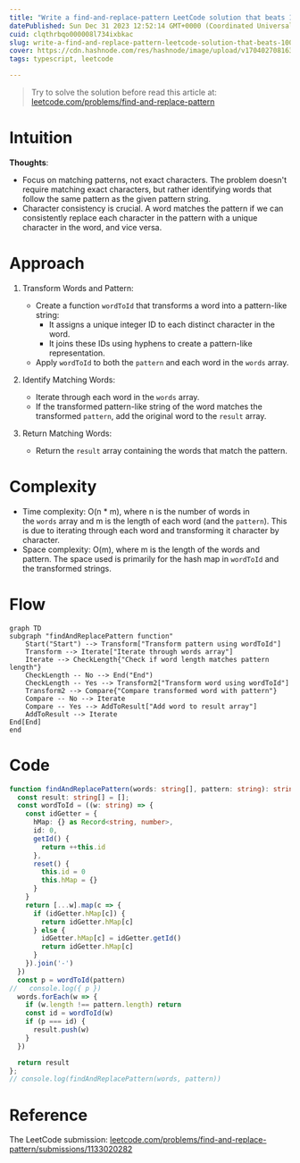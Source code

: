 ```yaml
---
title: "Write a find-and-replace-pattern LeetCode solution that beats 100.00% of users with TypeScript [54ms]"
datePublished: Sun Dec 31 2023 12:52:14 GMT+0000 (Coordinated Universal Time)
cuid: clqthrbqo000008l734ixbkac
slug: write-a-find-and-replace-pattern-leetcode-solution-that-beats-10000-of-users-with-typescript-54ms
cover: https://cdn.hashnode.com/res/hashnode/image/upload/v1704027081631/29b486d8-5aaa-4d78-ae60-3465846364cf.png
tags: typescript, leetcode

---
```


> Try to solve the solution before read this article at: [leetcode.com/problems/find-and-replace-pattern](https://leetcode.com/problems/find-and-replace-pattern)

# Intuition
<!-- Describe your first thoughts on how to solve this problem. -->
**Thoughts**:
- Focus on matching patterns, not exact characters. The problem doesn't require matching exact characters, but rather identifying words that follow the same pattern as the given pattern string.
- Character consistency is crucial. A word matches the pattern if we can consistently replace each character in the pattern with a unique character in the word, and vice versa.


# Approach
<!-- Describe your approach to solving the problem. -->
1.  Transform Words and Pattern:

    -   Create a function `wordToId` that transforms a word into a pattern-like string:
        -   It assigns a unique integer ID to each distinct character in the word.
        -   It joins these IDs using hyphens to create a pattern-like representation.
    -   Apply `wordToId` to both the `pattern` and each word in the `words` array.
2.  Identify Matching Words:

    -   Iterate through each word in the `words` array.
    -   If the transformed pattern-like string of the word matches the transformed `pattern`, add the original word to the `result` array.
3.  Return Matching Words:

    -   Return the `result` array containing the words that match the pattern.

# Complexity
-   Time complexity: O(n * m), where n is the number of words in the `words` array and m is the length of each word (and the `pattern`). This is due to iterating through each word and transforming it character by character.
-   Space complexity: O(m), where m is the length of the words and pattern. The space used is primarily for the hash map in `wordToId` and the transformed strings.

# Flow
```mermaid
graph TD
subgraph "findAndReplacePattern function"
    Start("Start") --> Transform["Transform pattern using wordToId"]
    Transform --> Iterate["Iterate through words array"]
    Iterate --> CheckLength{"Check if word length matches pattern length"}
    CheckLength -- No --> End("End")
    CheckLength -- Yes --> Transform2["Transform word using wordToId"]
    Transform2 --> Compare{"Compare transformed word with pattern"}
    Compare -- No --> Iterate
    Compare -- Yes --> AddToResult["Add word to result array"]
    AddToResult --> Iterate
End[End]
end
```

# Code

```typescript
function findAndReplacePattern(words: string[], pattern: string): string[] {
  const result: string[] = [];
  const wordToId = ((w: string) => {
    const idGetter = {
      hMap: {} as Record<string, number>,
      id: 0,
      getId() {
        return ++this.id
      },
      reset() {
        this.id = 0
        this.hMap = {}
      }
    }
    return [...w].map(c => {
      if (idGetter.hMap[c]) {
        return idGetter.hMap[c]
      } else {
        idGetter.hMap[c] = idGetter.getId()
        return idGetter.hMap[c]
      }
    }).join('-')
  })
  const p = wordToId(pattern)
//   console.log({ p })
  words.forEach(w => {
    if (w.length !== pattern.length) return
    const id = wordToId(w) 
    if (p === id) {
      result.push(w)
    }
  })

  return result
};
// console.log(findAndReplacePattern(words, pattern))
```

# Reference
The LeetCode submission: [leetcode.com/problems/find-and-replace-pattern/submissions/1133020282](https://leetcode.com/problems/find-and-replace-pattern/submissions/1133020282/)
